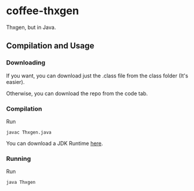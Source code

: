 # coffee-thxgen
Thxgen, but in Java.
## Compilation and Usage
### Downloading
If you want, you can download just the .class file from the class folder (It's easier).

Otherwise, you can download the repo from the code tab.
### Compilation
Run
```console
javac Thxgen.java
```
You can download a JDK Runtime [here](https://www.oracle.com/java/technologies/downloads/).
### Running
Run
```console
java Thxgen
```
